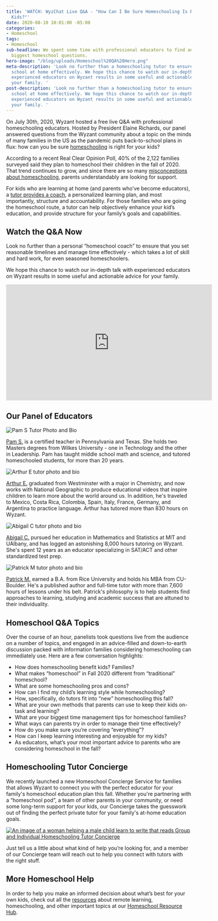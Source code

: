 ```yaml
---
title: 'WATCH: WyzChat Live Q&A - "How Can I Be Sure Homeschooling Is Right for My
  Kids?"'
date: 2020-08-10 10:01:00 -05:00
categories:
- Homeschool
tags:
- Homeschool
sub-headline: We spent some time with professional educators to find answers to your
  biggest homeschool questions.
hero-image: "/blog/uploads/Homeschool%20QA%20Hero.png"
meta-description: 'Look no further than a homeschooling tutor to ensure you manage
  school at home effectively. We hope this chance to watch our in-depth talk with
  experienced educators on Wyzant results in some useful and actionable advice for
  your family. '
post-description: 'Look no further than a homeschooling tutor to ensure you manage
  school at home effectively. We hope this chance to watch our in-depth talk with
  experienced educators on Wyzant results in some useful and actionable advice for
  your family. '
---
```


On July 30th, 2020, Wyzant hosted a free live Q&A with professional homeschooling educators. Hosted by President Elaine Richards, our panel answered questions from the Wyzant community about a topic on the minds of many families in the US as the pandemic puts back-to-school plans in flux: how can you be sure [homeschooling](https://www.wyzant.com/blog/which-homeschool-approach-is-right-for-your-kids/) is right for your kids? 

According to a recent Real Clear Opinion Poll, 40% of the 2,122 families surveyed said they plan to homeschool their children in the fall of 2020. That trend continues to grow, and since there are so many [misconceptions about homeschooling](https://www.wyzant.com/blog/myths-about-homeschooling/), parents understandably are looking for support. 

For kids who are learning at home (and parents who’ve become educators), a [tutor provides a coach](https://www.wyzant.com/blog/tutoring-homeschool-help/), a personalized learning plan, and most importantly, structure and accountability. For those families who are going the homeschool route, a tutor can help objectively enhance your kid’s education, and provide structure for your family’s goals and capabilities. 

## Watch the Q&A Now

Look no further than a personal “homeschool coach” to ensure that you set reasonable timelines and manage time effectively - which takes a lot of skill and hard work, for even seasoned homeschoolers.

We hope this chance to watch our in-depth talk with experienced educators on Wyzant results in some useful and actionable advice for your family. 

<iframe width="560" height="315" src="https://www.youtube.com/embed/IB9zAbehjvQ" frameborder="0" allow="accelerometer; autoplay; encrypted-media; gyroscope; picture-in-picture" allowfullscreen></iframe>

## Our Panel of Educators

![Pam S Tutor Photo and Bio](/blog/uploads/HS%20Carousel%202.png)

[Pam S.](https://www.wyzant.com/match/tutor/87489653) is a certified teacher in Pennsylvania and Texas. She holds two Masters degrees from Wilkes University - one in Technology and the other in Leadership. Pam has taught middle school math and science, and tutored homeschooled students, for more than 20 years. 

![Arthur E tutor photo and bio](/blog/uploads/HS%20Carousel%203.png)

[Arthur E.](https://www.wyzant.com/match/tutor/76727080) graduated from Westminster with a major in Chemistry, and now works with National Geographic to produce educational videos that inspire children to learn more about the world around us. In addition, he's traveled to Mexico, Costa Rica, Colombia, Spain, Italy, France, Germany, and Argentina to practice language. Arthur has tutored more than 830 hours on Wyzant.

![Abigail C tutor photo and bio](/blog/uploads/HS%20Carousel%204.png)

[Abigail C.](https://www.wyzant.com/match/tutor/76077800) pursued her education in Mathematics and Statistics at MIT and UAlbany, and has logged an astonishing 8,000 hours tutoring on Wyzant. She's spent 12 years as an educator specializing in SAT/ACT and other standardized test prep.

![Patrick M tutor photo and bio](/blog/uploads/HS%20Carousel%205.png)

[Patrick M.](https://www.wyzant.com/match/tutor/78154630) earned a B.A. from Rice University and holds his MBA from CU-Boulder. He's a published author and full-time tutor with more than 7,600 hours of lessons under his belt. Patrick's philosophy is to help students find approaches to learning, studying and academic success that are attuned to their individuality. 

## Homeschool Q&A Topics

Over the course of an hour, panelists took questions live from the audience on a number of topics, and engaged in an advice-filled and down-to-earth discussion packed with information families considering homeschooling can immediately use. Here are a few conversation highlights:

* How does homeschooling benefit kids? Families?
* What makes “homeschool” in Fall 2020 different from “traditional” homeschool?
* What are some homeschooling pros and cons?
* How can I find my child’s learning style while homeschooling?
* How, specifically, do tutors fit into “new” homeschooling this fall?
* What are your own methods that parents can use to keep their kids on-task and learning?
* What are your biggest time management tips for homeschool families? 
* What ways can parents try in order to manage their time effectively?
* How do you make sure you’re covering “everything”?
* How can I keep learning interesting and enjoyable for my kids?
* As educators, what’s your most important advice to parents who are considering homeschool in the fall?

## Homeschooling Tutor Concierge

We recently launched a new Homeschool Concierge Service for families that allows Wyzant to connect you with the perfect educator for your family's homeschool education plan this fall. Whether you're partnering with a “homeschool pod”, a team of other parents in your community, or need some long-term support for your kids, our Concierge takes the guesswork out of finding the perfect private tutor for your family's at-home education goals.

[![An image of a woman helping a male child learn to write that reads Group and Individual Homeschooling Tutor Concierge](/blog/uploads/Group%20HS%20Concierge%20Paid%20Social%201080%20x%201080.png)](https://startlearning.wyzant.com/groupconcierge/)

Just tell us a little about what kind of help you’re looking for, and a member of our Concierge team will reach out to help you connect with tutors with the right stuff. 

## More Homeschool Help

In order to help you make an informed decision about what’s best for your own kids, check out all the [resources](https://www.wyzant.com/blog/online-back-to-school-resources/) about remote learning, homeschooling, and other important topics at our [Homeschool Resource Hub](https://www.wyzant.com/blog/homeschool-resources/). 
